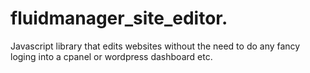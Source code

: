 # fluidmanager_site_editor.
Javascript library that edits websites without the need to do any fancy loging into a cpanel or wordpress dashboard etc.
